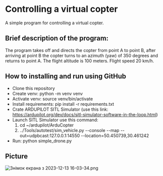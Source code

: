 # Controlling a virtual copter

A simple program for controlling a virtual copter. 


## Brief description of the program:
The program takes off and directs the copter from point A to point B, 
after arriving at point B the copter turns to an azimuth (yaw) of 350 degrees 
and returns to point A. The flight altitude is 100 meters. 
Flight speed 20 km/h.


## How to installing and run using GitHub

- Clone this repository
- Create venv: python -m venv venv
- Activate venv: source venv/bin/activate
- Install requirements: pip install -r requirements.txt
- Crate ARDUPILOT SITL Simulator (use this link: https://ardupilot.org/dev/docs/sitl-simulator-software-in-the-loop.html)
- Launch SITL Simulator use this command:
    1. cd ~/ardupilot/ArduCopter
    2. ../Tools/autotest/sim_vehicle.py --console --map --out=udpbcast:127.0.0.1:14550 --location=50.450739,30.461242
- Run: python simple_drone.py

## Picture

![Знімок екрана з 2023-12-13 16-03-34.png](..%2F..%2F%D0%97%D0%BE%D0%B1%D1%80%D0%B0%D0%B6%D0%B5%D0%BD%D0%BD%D1%8F%2F%D0%97%D0%BD%D1%96%D0%BC%D0%BA%D0%B8%20%D0%B5%D0%BA%D1%80%D0%B0%D0%BD%D0%B0%2F%D0%97%D0%BD%D1%96%D0%BC%D0%BE%D0%BA%20%D0%B5%D0%BA%D1%80%D0%B0%D0%BD%D0%B0%20%D0%B7%202023-12-13%2016-03-34.png)
